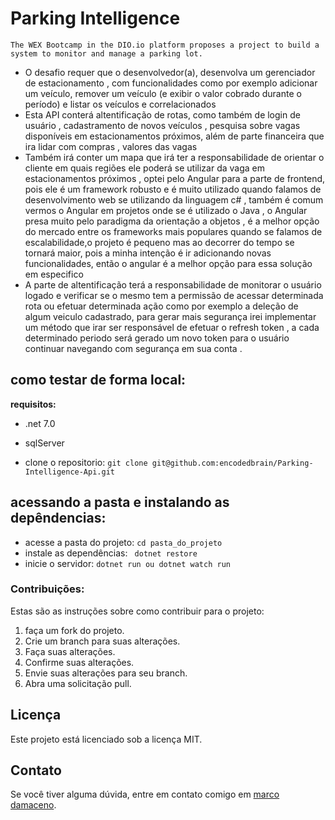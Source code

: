 # Parking Intelligence

`The WEX Bootcamp in the DIO.io platform proposes a project to build a system to monitor and manage a parking lot.`

 - O desafio requer que o desenvolvedor(a), desenvolva um gerenciador de estacionamento , com funcionalidades como por exemplo adicionar um veículo, remover um veículo (e exibir o valor cobrado durante o período) e listar os veículos e correlacionados 
 -  Esta API conterá altentificação de rotas, como também de login de usuário , cadastramento de novos veículos , pesquisa sobre vagas disponíveis em estacionamentos próximos, além de parte financeira que ira lidar com compras , valores das vagas 
 -  Também irá conter um mapa que irá ter a responsabilidade de orientar o cliente em quais regiões ele poderá se utilizar da vaga em estacionamentos próximos , optei pelo Angular para a parte de frontend, pois ele é um framework robusto e é muito utilizado quando falamos de desenvolvimento web se utilizando da linguagem c# , também é comum vermos o Angular em projetos onde se é utilizado o Java , o Angular presa muito pelo paradigma da orientação a objetos , é a melhor opção do mercado entre os frameworks mais populares quando se falamos de escalabilidade,o projeto é pequeno mas ao decorrer do tempo se tornará maior, pois a minha intenção é ir adicionando novas funcionalidades, então o angular é a melhor opção para essa solução em especifico
 - A parte de altentificação terá a responsabilidade de monitorar o usuário logado e verificar se o mesmo tem a permissão de acessar determinada rota ou efetuar determinada ação como por exemplo a deleção de algum veiculo cadastrado, para gerar mais segurança irei implementar um método que irar ser responsável de efetuar o refresh token , a cada determinado periodo será gerado um novo token para o usuário continuar navegando com segurança em sua conta .
## como testar de forma local:

**requisitos:**
- .net 7.0
- sqlServer

- clone o repositorio:
```git clone git@github.com:encodedbrain/Parking-Intelligence-Api.git```
## acessando a pasta e instalando as depêndencias: 

- acesse a pasta do projeto: 
```cd pasta_do_projeto```
- instale as dependências:
``` dotnet restore```
- inicie o servidor:
```dotnet run ou dotnet watch run```

### Contribuições: 

Estas são as instruções sobre como contribuir para o projeto:

1. faça um fork do projeto.
2. Crie um branch para suas alterações.
3. Faça suas alterações.
4. Confirme suas alterações.
5. Envie suas alterações para seu branch.
6. Abra uma solicitação pull.

## Licença

Este projeto está licenciado sob a licença MIT.

## Contato

Se você tiver alguma dúvida, entre em contato comigo em [marco damaceno](mailto:marcodmc0101@gmail.com?subject=[GitHub]%20Source%20Han%20Sans).

